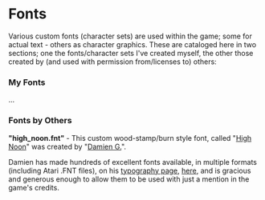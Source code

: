 # Fonts
Various custom fonts (character sets) are used within the game; some for actual text - others as character graphics.  These are cataloged here in two sections; one the fonts/character sets I've created myself, the other those created by (and used with permission from/licenses to) others:

### My Fonts

...



### Fonts by Others

**"high_noon.fnt"** - This custom wood-stamp/burn style font, called "[High Noon](https://damieng.com/typography/zx-origins/high-noon/)" was created by "[Damien G.](https://damieng.com)".

Damien has made hundreds of excellent fonts available, in multiple formats (including Atari .FNT files), on his [typography page](https://damieng.com/typography/zx-origins/), [here](https://damieng.com/typography/zx-origins/), and is gracious and generous enough to allow them to be used with just a mention in the game's credits.
